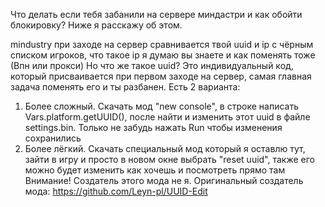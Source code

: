 Что делать если тебя забанили на сервере миндастри и как обойти блокировку? Ниже я расскажу об этом.

mindustry при заходе на сервер сравнивается твой uuid и ip с чёрным списком игроков, что такое ip я думаю вы знаете и как поменять тоже (Впн или прокси)
Но что же такое uuid? Это индивидуальный код, который присваивается при первом заходе на сервер, самая главная задача поменять его и ты разбанен. Есть 2 варианта:
1. Более сложный. Скачать мод "new console", в строке написать Vars.platform.getUUID(), после найти и изменить этот uuid в файле settings.bin. Только не забудь нажать Run чтобы изменения сохранились
2. Более лёгкий. Скачать специальный мод который я оставлю тут, зайти в игру и просто в новом окне выбрать "reset uuid", также его можно будет изменить как хочешь и посмотреть прямо там 
Внимание! Создатель этого мода не я. Оригинальный создатель мода: https://github.com/Leyn-pl/UUID-Edit
